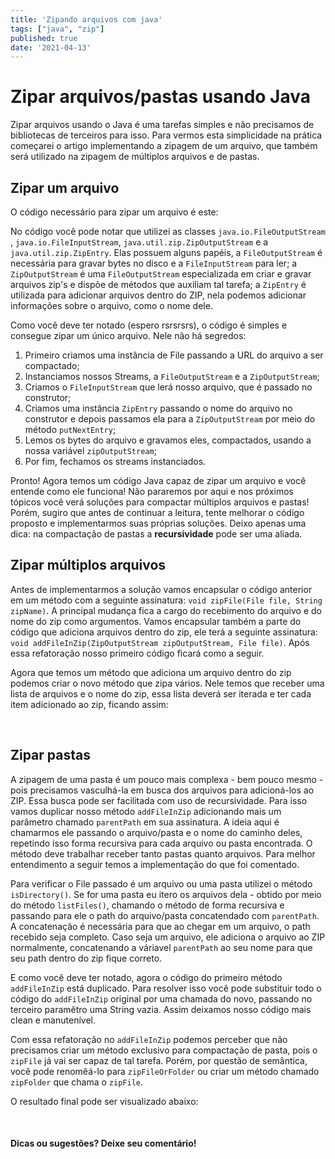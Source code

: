 ```yaml
---
title: 'Zipando arquivos com java'
tags: ["java", "zip"]
published: true 
date: '2021-04-13'
---
```


# Zipar arquivos/pastas usando Java

Zipar arquivos usando o Java é uma tarefas simples e não precisamos de bibliotecas de terceiros para isso. Para vermos
esta simplicidade na prática começarei o artigo implementando a zipagem de um arquivo, que também será utilizado na
zipagem de múltiplos arquivos e de pastas.

## Zipar um arquivo

O código necessário para zipar um arquivo é este:

<script src="https://gist.github.com/danielarrais/a2f9d955519d8d18de30476f6482a221.js?file=block_one.java"></script>

No código você pode notar que utilizei as classes `java.io.FileOutputStream` , `java.io.FileInputStream`,
`java.util.zip.ZipOutputStream` e a `java.util.zip.ZipEntry`. Elas possuem alguns papéis, a `FileOutputStream` é
necessária para gravar bytes no disco e a `FileInputStream` para ler; a `ZipOutputStream` é uma `FileOutputStream`
especializada em criar e gravar arquivos zip's e dispõe de métodos que auxiliam tal tarefa; a `ZipEntry` é utilizada
para adicionar arquivos dentro do ZIP, nela podemos adicionar informações sobre o arquivo, como o nome dele.

Como você deve ter notado (espero rsrsrsrs), o código é simples e consegue zipar um único arquivo. Nele não há segredos:

1. Primeiro criamos uma instância de File passando a URL do arquivo a ser compactado;
2. Instanciamos nossos Streams, a `FileOutputStream` e a `ZipOutputStream`;
3. Criamos o `FileInputStream` que lerá nosso arquivo, que é passado no construtor;
4. Criamos uma instância `ZipEntry` passando o nome do arquivo no construtor e depois passamos ela para a
   `ZipOutputStream` por meio do método `putNextEntry`;
5. Lemos os bytes do arquivo e gravamos eles, compactados, usando a nossa variável `zipOutputStream`;
6. Por fim, fechamos os streams instanciados.

Pronto! Agora temos um código Java capaz de zipar um arquivo e você entende como ele funciona! Não pararemos por aqui e
nos próximos tópicos você verá soluções para compactar múltiplos arquivos e pastas! Porém, sugiro que antes de continuar
a leitura, tente melhorar o código proposto e implementarmos suas próprias soluções. Deixo apenas uma dica: na
compactação de pastas a **recursividade** pode ser uma aliada.
<br>

## Zipar múltiplos arquivos

Antes de implementarmos a solução vamos encapsular o código anterior em um método com a seguinte
assinatura: `void zipFile(File file, String zipName)`. A principal mudança fica a cargo do recebimento do arquivo e do
nome do zip como argumentos. Vamos encapsular também a parte do código que adiciona arquivos dentro do zip, ele terá a
seguinte assinatura: `void addFileInZip(ZipOutputStream zipOutputStream, File file)`. Após essa refatoração nosso
primeiro código ficará como a seguir.

<script src="https://gist.github.com/danielarrais/a2f9d955519d8d18de30476f6482a221.js?file=block_two.java"></script>
<script src="https://gist.github.com/danielarrais/a2f9d955519d8d18de30476f6482a221.js?file=block_three.java"></script>

Agora que temos um método que adiciona um arquivo dentro do zip podemos criar o novo método que zipa vários. Nele temos
que receber uma lista de arquivos e o nome do zip, essa lista deverá ser iterada e ter cada item adicionado ao zip,
ficando assim:

<script src="https://gist.github.com/danielarrais/a2f9d955519d8d18de30476f6482a221.js?file=block_four.java"></script><br/>

## Zipar pastas

A zipagem de uma pasta é um pouco mais complexa - bem pouco mesmo - pois precisamos vasculhá-la em busca dos arquivos
para adicioná-los ao ZIP. Essa busca pode ser facilitada com uso de recursividade. Para isso vamos duplicar nosso
método `addFileInZip` adicionando mais um parâmetro chamado `parentPath` em sua assinatura. A ideia aqui é chamarmos ele
passando o arquivo/pasta e o nome do caminho deles, repetindo isso forma recursiva para cada arquivo ou pasta
encontrada. O método deve trabalhar receber tanto pastas quanto arquivos. Para melhor entendimento a seguir temos a
implementação do que foi comentado.

<script src="https://gist.github.com/danielarrais/a2f9d955519d8d18de30476f6482a221.js?file=block_five.java"></script>

Para verificar o File passado é um arquivo ou uma pasta utilizei o método `isDirectory()`. Se for uma pasta eu itero os
arquivos dela - obtido por meio do método `listFiles()`, chamando o método de forma recursiva e passando para ele o path
do arquivo/pasta concatendado com `parentPath`. A concatenação é necessária para que ao chegar em um arquivo, o path
recebido seja completo. Caso seja um arquivo, ele adiciona o arquivo ao ZIP normalmente, concatenando a
váriavel `parentPath` ao seu nome para que seu path dentro do zip fique correto.

E como você deve ter notado, agora o código do primeiro método `addFileInZip` está duplicado. Para resolver isso você
pode substituir todo o código do `addFileInZip` original por uma chamada do novo, passando no terceiro paramêtro uma
String vazia. Assim deixamos nosso código mais clean e manutenível.

Com essa refatoração no `addFileInZip` podemos perceber que não precisamos criar um método exclusivo para compactação
de pasta, pois o `zipFile` já vai ser capaz de tal tarefa. Porém, por questão de semântica, você pode renomêá-lo
para `zipFileOrFolder` ou criar um método chamado `zipFolder` que chama o `zipFile`.

O resultado final pode ser visualizado abaixo:

<script src="https://gist.github.com/danielarrais/a2f9d955519d8d18de30476f6482a221.js?file=block_six.java"></script>

<br />

#### Dicas ou sugestões? Deixe seu comentário!

<div class="powr-comments" id="09b98bed_1619106882"></div><script src="https://www.powr.io/powr.js?platform=html"></script>
